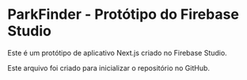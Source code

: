 # ParkFinder - Protótipo do Firebase Studio

Este é um protótipo de aplicativo Next.js criado no Firebase Studio.

Este arquivo foi criado para inicializar o repositório no GitHub.
